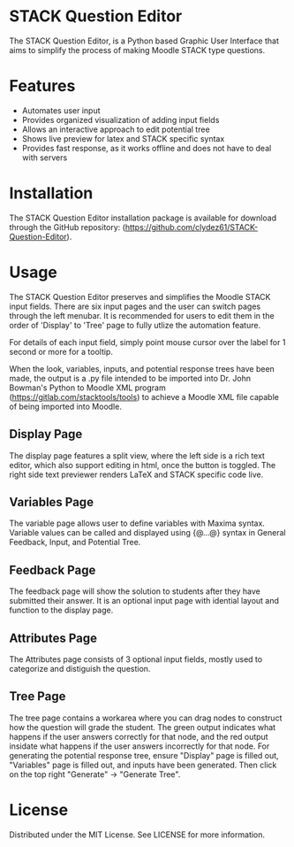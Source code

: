 # STACK Question Editor
The STACK Question Editor, is a Python based Graphic User Interface that aims to simplify the process of making Moodle STACK type questions.


# Features
- Automates user input
- Provides organized visualization of adding input fields
- Allows an interactive approach to edit potential tree
- Shows live preview for latex and STACK specific syntax
- Provides fast response, as it works offline and does not have to deal with servers

# Installation
The STACK Question Editor installation package is available for download through the GitHub repository: (https://github.com/clydez61/STACK-Question-Editor).


# Usage
The STACK Question Editor preserves and simplifies the Moodle STACK input fields. There are six input pages and
the user can switch pages through the left menubar. It is recommended for users to edit them in the order of 'Display' to 'Tree' page to fully utlize the automation feature.

For details of each input field, simply point mouse cursor over the label for 1 second or more for a tooltip.

When the look, variables, inputs, and potential response trees have been made, the output is a .py file intended to be imported into Dr. John Bowman's Python to Moodle XML program (https://gitlab.com/stacktools/tools) to achieve a Moodle XML file capable of being imported into Moodle.

## Display Page
The display page features a split view, where the left side is a rich text editor, which also support editing in html, once the button is toggled. The right side text previewer renders LaTeX and STACK specific code live. 

## Variables Page
The variable page allows user to define variables with Maxima syntax. Variable values can be called and displayed using {@...@} syntax in General Feedback, Input, and Potential Tree.

## Feedback Page
The feedback page will show the solution to students after they have submitted their answer. It is an optional input page with idential layout and function to the display page.

## Attributes Page
The Attributes page consists of 3 optional input fields, mostly used to categorize and distiguish the question.

## Tree Page
The tree page contains a workarea where you can drag nodes to construct how the question will grade the student. The green output indicates what happens if the user answers correctly for that node, and the red output insidate what happens if the user answers incorrectly for that node. For generating the potential response tree, ensure "Display" page is filled out, "Variables" page is filled out, and inputs have been generated. Then click on the top right "Generate" -> "Generate Tree".

# License
Distributed under the MIT License. See LICENSE for more information.




